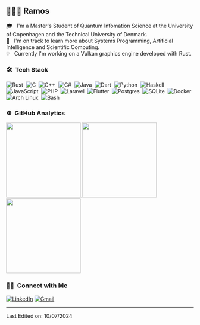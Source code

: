 <!-- ![Aditya Vikram Singh Banner](https://raw.githubusercontent.com/AVS1508/AVS1508/master/assets/Aditya%20Vikram%20Singh%20Banner.jpg) 

<img alt="Night Coding" src="./assets/Hand%20Wave.gif" width='40' align="left"/><h2>Hey there! I'm Ramos</h2> -->

## 👨🏻‍💻 Ramos

🎓 &nbsp; I'm a Master's Student of Quantum Infomation Science at the University of Copenhagen and the Technical University of Denmark.\
📖 &nbsp; I'm on track to learn more about Systems Programming, Artificial Intelligence and Scientific Computing.\
💡 &nbsp; Currently I'm working on a Vulkan graphics engine developed with Rust.

<!--  <img alt="Night Coding" src="https://raw.githubusercontent.com/AVS1508/AVS1508/master/assets/Night-Coding.gif" align="right"/> -->

### 🛠 &nbsp;Tech Stack

![Rust](https://img.shields.io/badge/Rust-%23000000.svg?e&logo=rust&logoColor=white)&nbsp;
![C](https://img.shields.io/badge/-C-05122A?style=flat&logo=C&logoColor=A8B9CC)&nbsp;
![C++](https://img.shields.io/badge/-C++-05122A?style=flat&logo=C%2B%2B&logoColor=00599C)&nbsp;
![C#](https://custom-icon-badges.demolab.com/badge/C%23-%23239120.svg?logo=cshrp&logoColor=white)&nbsp;
![Java](https://img.shields.io/badge/-Java-05122A?style=flat&logo=Java&logoColor=FFA518)&nbsp;
![Dart](https://img.shields.io/badge/Dart-%230175C2.svg?logo=dart&logoColor=white)&nbsp;
![Python](https://img.shields.io/badge/-Python-05122A?style=flat&logo=python)&nbsp;
![Haskell](https://img.shields.io/badge/Haskell-5e5086?logo=haskell&logoColor=white)&nbsp;
![JavaScript](https://img.shields.io/badge/-JavaScript-05122A?style=flat&logo=javascript)&nbsp;
![PHP](https://img.shields.io/badge/php-%23777BB4.svg?&logo=php&logoColor=white)&nbsp;
![Laravel](https://img.shields.io/badge/Laravel-%23FF2D20.svg?logo=laravel&logoColor=white)&nbsp;
![Flutter](https://img.shields.io/badge/Flutter-02569B?logo=flutter&logoColor=fff)&nbsp;
![Postgres](https://img.shields.io/badge/Postgres-%23316192.svg?logo=postgresql&logoColor=white)&nbsp;
![SQLite](https://img.shields.io/badge/SQLite-%2307405e.svg?logo=sqlite&logoColor=white)&nbsp;
![Docker](https://img.shields.io/badge/Docker-2496ED?logo=docker&logoColor=fff)&nbsp;
![Arch Linux](https://img.shields.io/badge/Arch%20Linux-1793D1?logo=arch-linux&logoColor=fff)&nbsp;
![Bash](https://img.shields.io/badge/Bash-4EAA25?logo=gnubash&logoColor=fff)&nbsp;

### ⚙️ &nbsp;GitHub Analytics

<p align="left">
<a href="https://github.com/jfoliveiraramos">
  <img height="200em" src="https://github-readme-stats-eight-theta.vercel.app/api?username=jfoliveiraramos&show_icons=true&theme=onedark&include_all_commits=true&count_private=true"/>
  <img height="200em" src="https://github-readme-stats-eight-theta.vercel.app/api/top-langs/?username=jfoliveiraramos&layout=compact&langs_count=8&theme=onedark"/>
  <img height="200em" src="https://github-readme-streak-stats.herokuapp.com/?user=jfoliveiraramos&theme=onedark&hide_border=false&include_all_commits=true&count_private=true">
</a>
</p>

### 🤝🏻 &nbsp;Connect with Me

[![LinkedIn](https://img.shields.io/badge/Linkedin-%230077B5.svg?logo=linkedin&logoColor=white)](https://www.linkedin.com/in/jfoliveiraramos/)
[![Gmail](https://img.shields.io/badge/Gmail-D14836?logo=gmail&logoColor=white)](jfoliveiraramos@gmail.com)

-----

Last Edited on: 10/07/2024
